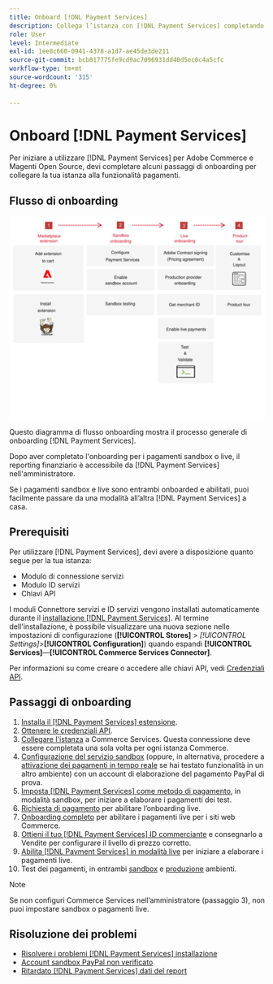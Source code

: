 ```yaml
---
title: Onboard [!DNL Payment Services]
description: Collega l’istanza con [!DNL Payment Services] completando alcuni passaggi di onboarding.
role: User
level: Intermediate
exl-id: 1ee8c660-0941-4378-a1d7-ae45de3de211
source-git-commit: bcb817775fe9cd9ac7096931dd40d5ec0c4a5cfc
workflow-type: tm+mt
source-wordcount: '315'
ht-degree: 0%

---
```


# Onboard [!DNL Payment Services]

Per iniziare a utilizzare [!DNL Payment Services] per Adobe Commerce e Magenti Open Source, devi completare alcuni passaggi di onboarding per collegare la tua istanza alla funzionalità pagamenti.

## Flusso di onboarding

![Flusso di onboarding](assets/onboarding-diagram.svg)

Questo diagramma di flusso onboarding mostra il processo generale di onboarding [!DNL Payment Services].

Dopo aver completato l&#39;onboarding per i pagamenti sandbox o live, il reporting finanziario è accessibile da [!DNL Payment Services] nell&#39;amministratore.

Se i pagamenti sandbox e live sono entrambi onboarded e abilitati, puoi facilmente passare da una modalità all’altra [!DNL Payment Services] a casa.

## Prerequisiti

Per utilizzare [!DNL Payment Services], devi avere a disposizione quanto segue per la tua istanza:

* Modulo di connessione servizi
* Modulo ID servizi
* Chiavi API

I moduli Connettore servizi e ID servizi vengono installati automaticamente durante il [installazione [!DNL Payment Services]](install.md). Al termine dell&#39;installazione, è possibile visualizzare una nuova sezione nelle impostazioni di configurazione (**[!UICONTROL Stores]** > _[!UICONTROL Settings]_>**[!UICONTROL Configuration]**) quando espandi **[!UICONTROL Services]**—**[!UICONTROL Commerce Services Connector]**.

Per informazioni su come creare o accedere alle chiavi API, vedi [Credenziali API](#obtain-api-credentials).

## Passaggi di onboarding

1. [Installa il [!DNL Payment Services] estensione](install.md#get-payment-services).
1. [Ottenere le credenziali API](connect.md#obtain-api-credentials).
1. [Collegare l&#39;istanza](connect.md#configure-commerce-services) a Commerce Services. Questa connessione deve essere completata una sola volta per ogni istanza Commerce.
1. [Configurazione del servizio sandbox](sandbox.md#enable-sandbox-testing) (oppure, in alternativa, procedere a [attivazione dei pagamenti in tempo reale](sandbox.md#enable-live-payments) se hai testato funzionalità in un altro ambiente) con un account di elaborazione del pagamento PayPal di prova.
1. [Imposta [!DNL Payment Services] come metodo di pagamento](production.md#set-payment-services-as-payment-method), in modalità sandbox, per iniziare a elaborare i pagamenti dei test.
1. [Richiesta di pagamento](production.md#request-payments-entitlement-from-adobe) per abilitare l’onboarding live.
1. [Onboarding completo](production.md#complete-merchant-onboarding) per abilitare i pagamenti live per i siti web Commerce.
1. [Ottieni il tuo [!DNL Payment Services] ID commerciante](production.md#configure-pricing-tier) e consegnarlo a Vendite per configurare il livello di prezzo corretto.
1. [Abilita [!DNL Payment Services] in modalità live](production.md#enable-live-payments) per iniziare a elaborare i pagamenti live.
1. Test dei pagamenti, in entrambi [sandbox](sandbox.md#test-in-sandbox-environment) e [produzione](production.md#test-in-production) ambienti.

>[!NOTE]
>
>Se non configuri Commerce Services nell’amministratore (passaggio 3), non puoi impostare sandbox o pagamenti live.

## Risoluzione dei problemi

* [Risolvere i problemi [!DNL Payment Services] installazione](https://support.magento.com/hc/en-us/articles/4406603542541)
* [Account sandbox PayPal non verificato](https://support.magento.com/hc/en-us/articles/4406954952461)
* [Ritardato [!DNL Payment Services] dati del report](https://support.magento.com/hc/en-us/articles/4406114741517)
